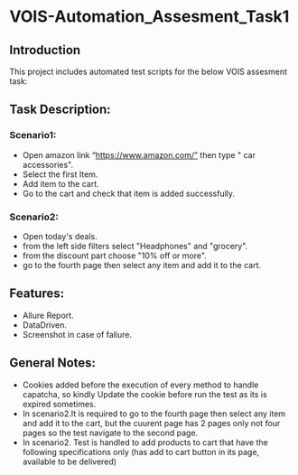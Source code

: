 #  VOIS-Automation_Assesment_Task1

## Introduction

This project includes automated test scripts for the below VOIS assesment task:
## Task Description:
### Scenario1:
-	Open amazon link “https://www.amazon.com/” then type " car accessories".
-	Select the first Item.
-	Add item to the cart.
-	Go to the cart and check that item is added successfully.
### Scenario2:
-	Open today's deals.
-	from the left side filters select "Headphones" and "grocery".
-	from the discount part choose "10% off or more".
-	go to the fourth page then select any item and add it to the cart.
## Features:
-	Allure Report.
-	DataDriven.
-	Screenshot in case of faliure.

## General Notes:
-	Cookies added before the execution of every method to handle capatcha, so kindly Update the cookie before run the test as its is expired sometimes.
-	In scenario2.It is required to go to the fourth page then select any item and add it to the cart, but the cuurent page has 2 pages only not four pages so the test navigate to the second page.
-	In scenario2. Test is handled to add products to cart that have the following specifications only (has add to cart button in its page, available to be delivered)

